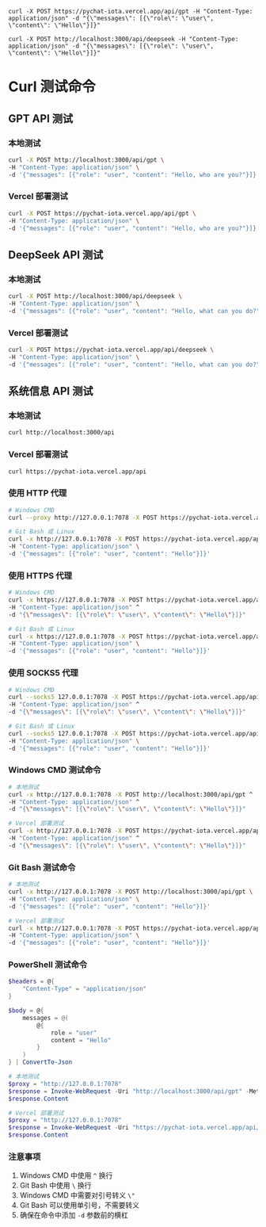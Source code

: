 ```curl -X POST https://pychat-iota.vercel.app/api/gpt -H "Content-Type: application/json" -d "{\"messages\": [{\"role\": \"user\", \"content\": \"Hello\"}]}"```

```curl -X POST http://localhost:3000/api/deepseek -H "Content-Type: application/json" -d "{\"messages\": [{\"role\": \"user\", \"content\": \"Hello\"}]}"```

# Curl 测试命令

## GPT API 测试

### 本地测试
```bash
curl -X POST http://localhost:3000/api/gpt \
-H "Content-Type: application/json" \
-d '{"messages": [{"role": "user", "content": "Hello, who are you?"}]}'
```

### Vercel 部署测试
```bash
curl -X POST https://pychat-iota.vercel.app/api/gpt \
-H "Content-Type: application/json" \
-d '{"messages": [{"role": "user", "content": "Hello, who are you?"}]}'
```

## DeepSeek API 测试

### 本地测试
```bash
curl -X POST http://localhost:3000/api/deepseek \
-H "Content-Type: application/json" \
-d '{"messages": [{"role": "user", "content": "Hello, what can you do?"}]}'
```

### Vercel 部署测试
```bash
curl -X POST https://pychat-iota.vercel.app/api/deepseek \
-H "Content-Type: application/json" \
-d '{"messages": [{"role": "user", "content": "Hello, what can you do?"}]}'
```

## 系统信息 API 测试

### 本地测试
```bash
curl http://localhost:3000/api
```

### Vercel 部署测试
```bash
curl https://pychat-iota.vercel.app/api
```

### 使用 HTTP 代理
```bash
# Windows CMD
curl --proxy http://127.0.0.1:7078 -X POST https://pychat-iota.vercel.app/api/gpt -H "Content-Type: application/json" d "{\"messages\": [{\"role\": \"user\", \"content\": \"Hello\"}]}"

# Git Bash 或 Linux
curl -x http://127.0.0.1:7078 -X POST https://pychat-iota.vercel.app/api/gpt \
-H "Content-Type: application/json" \
-d '{"messages": [{"role": "user", "content": "Hello"}]}'
```

### 使用 HTTPS 代理
```bash
# Windows CMD
curl -x https://127.0.0.1:7078 -X POST https://pychat-iota.vercel.app/api/gpt ^
-H "Content-Type: application/json" ^
-d "{\"messages\": [{\"role\": \"user\", \"content\": \"Hello\"}]}"

# Git Bash 或 Linux
curl -x https://127.0.0.1:7078 -X POST https://pychat-iota.vercel.app/api/gpt \
-H "Content-Type: application/json" \
-d '{"messages": [{"role": "user", "content": "Hello"}]}'
```

### 使用 SOCKS5 代理
```bash
# Windows CMD
curl --socks5 127.0.0.1:7078 -X POST https://pychat-iota.vercel.app/api/gpt ^
-H "Content-Type: application/json" ^
-d "{\"messages\": [{\"role\": \"user\", \"content\": \"Hello\"}]}"

# Git Bash 或 Linux
curl --socks5 127.0.0.1:7078 -X POST https://pychat-iota.vercel.app/api/gpt \
-H "Content-Type: application/json" \
-d '{"messages": [{"role": "user", "content": "Hello"}]}'
```

### Windows CMD 测试命令
```bash
# 本地测试
curl -x http://127.0.0.1:7078 -X POST http://localhost:3000/api/gpt ^
-H "Content-Type: application/json" ^
-d "{\"messages\": [{\"role\": \"user\", \"content\": \"Hello\"}]}"

# Vercel 部署测试
curl -x http://127.0.0.1:7078 -X POST https://pychat-iota.vercel.app/api/gpt ^
-H "Content-Type: application/json" ^
-d "{\"messages\": [{\"role\": \"user\", \"content\": \"Hello\"}]}"
```

### Git Bash 测试命令
```bash
# 本地测试
curl -x http://127.0.0.1:7078 -X POST http://localhost:3000/api/gpt \
-H "Content-Type: application/json" \
-d '{"messages": [{"role": "user", "content": "Hello"}]}'

# Vercel 部署测试
curl -x http://127.0.0.1:7078 -X POST https://pychat-iota.vercel.app/api/gpt \
-H "Content-Type: application/json" \
-d '{"messages": [{"role": "user", "content": "Hello"}]}'
```

### PowerShell 测试命令
```powershell
$headers = @{
    "Content-Type" = "application/json"
}

$body = @{
    messages = @(
        @{
            role = "user"
            content = "Hello"
        }
    )
} | ConvertTo-Json

# 本地测试
$proxy = "http://127.0.0.1:7078"
$response = Invoke-WebRequest -Uri "http://localhost:3000/api/gpt" -Method Post -Headers $headers -Body $body -Proxy $proxy
$response.Content

# Vercel 部署测试
$proxy = "http://127.0.0.1:7078"
$response = Invoke-WebRequest -Uri "https://pychat-iota.vercel.app/api/gpt" -Method Post -Headers $headers -Body $body -Proxy $proxy
$response.Content
```

### 注意事项
1. Windows CMD 中使用 `^` 换行
2. Git Bash 中使用 `\` 换行
3. Windows CMD 中需要对引号转义 `\"`
4. Git Bash 可以使用单引号，不需要转义
5. 确保在命令中添加 `-d` 参数前的横杠